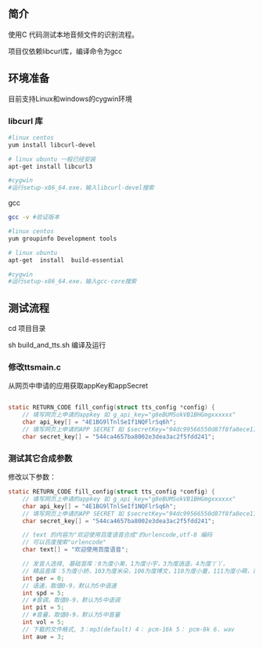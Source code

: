## 简介

使用C 代码测试本地音频文件的识别流程。

项目仅依赖libcurl库，编译命令为gcc

## 环境准备

目前支持Linux和windows的cygwin环境

### libcurl 库

```bash
#linux centos
yum install libcurl-devel

# linux ubuntu 一般已经安装
apt-get install libcurl3

#cygwin
#运行setup-x86_64.exe，输入libcurl-devel搜索
```



gcc

```bash
gcc -v #验证版本

#linux centos
yum groupinfo Development tools

# linux ubuntu
apt-get  install  build-essential

#cygwin
#运行setup-x86_64.exe，输入gcc-core搜索 
```






## 测试流程

cd  项目目录

sh build_and_tts.sh  编译及运行

### 修改ttsmain.c

从网页中申请的应用获取appKey和appSecret

```c

static RETURN_CODE fill_config(struct tts_config *config) {
    // 填写网页上申请的appkey 如 g_api_key="g8eBUMSokVB1BHGmgxxxxxx"
    char api_key[] = "4E1BG9lTnlSeIf1NQFlrSq6h";
    // 填写网页上申请的APP SECRET 如 $secretKey="94dc99566550d87f8fa8ece112xxxxx"
    char secret_key[] = "544ca4657ba8002e3dea3ac2f5fdd241";
```





### 测试其它合成参数



修改以下参数：

```c
static RETURN_CODE fill_config(struct tts_config *config) {
    // 填写网页上申请的appkey 如 g_api_key="g8eBUMSokVB1BHGmgxxxxxx"
    char api_key[] = "4E1BG9lTnlSeIf1NQFlrSq6h";
    // 填写网页上申请的APP SECRET 如 $secretKey="94dc99566550d87f8fa8ece112xxxxx"
    char secret_key[] = "544ca4657ba8002e3dea3ac2f5fdd241";

    // text 的内容为"欢迎使用百度语音合成"的urlencode,utf-8 编码
    // 可以百度搜索"urlencode"
    char text[] = "欢迎使用百度语音";

    // 发音人选择, 基础音库：0为度小美，1为度小宇，3为度逍遥，4为度丫丫，
    // 精品音库：5为度小娇，103为度米朵，106为度博文，110为度小童，111为度小萌，默认为度小美 
    int per = 0;
    // 语速，取值0-9，默认为5中语速
    int spd = 5;
    // #音调，取值0-9，默认为5中语调
    int pit = 5;
    // #音量，取值0-9，默认为5中音量
    int vol = 5;
	// 下载的文件格式, 3：mp3(default) 4： pcm-16k 5： pcm-8k 6. wav
	int aue = 3;
```


